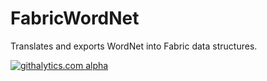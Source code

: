 FabricWordNet
=============

Translates and exports WordNet into Fabric data structures.


[![githalytics.com alpha](https://cruel-carlota.gopagoda.com/c5b1d92db656c0089ab6467e16110926 "githalytics.com")](http://githalytics.com/inthefabric/FabricWordNet)
